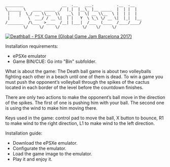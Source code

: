 ```
________                 __  .__   ___.          .__  .__   
\______ \   ____ _____ _/  |_|  |__\_ |__ _____  |  | |  |  
 |    |  \_/ __ \\__  \\   __\  |  \| __ \\__  \ |  | |  |  
 |    `   \  ___/ / __ \|  | |   Y  \ \_\ \/ __ \|  |_|  |__
/_______  /\___  >____  /__| |___|  /___  (____  /____/____/
        \/     \/     \/          \/    \/     \/           
```

[![Deathball - PSX Game (Global Game Jam Barcelona 2017)](http://img.youtube.com/vi/tPisBxHv-cI/0.jpg)](http://www.youtube.com/watch?v=tPisBxHv-cI "Deathball - PSX Game (Global Game Jam Barcelona 2017")

Installation requirements:
* ePSXe emulator
* Game BIN/CUE: Go into "Bin" subfolder.

What is about the game:
The Death ball game is about two volleyballs fighting each other in a beach until one of them is dead.
To win a game you must push the opponent’s volleyball through the spikes of the cactus located in each border of the level before the countdown finishes. 

There are only two actions to make the opponent’s ball move in the direction of the spikes.  The first of one is pushing him with your ball. 
The second one is using the wind to make him moving there.

Keys used in the game: 
control pad to move the ball, X button to bounce, R1 to make wind to the right direction, L1 to make wind to the left direction. 

Installation guide:
* Download the ePSXe emulator.
* Configurate the emulator.
* Load the game image to the emulator.
* Play it and enjoy it.
